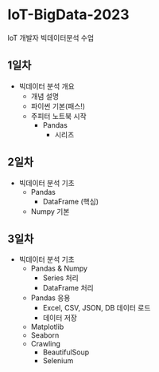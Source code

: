 # IoT-BigData-2023
IoT 개발자 빅데이터분석 수업

## 1일차
- 빅데이터 분석 개요
    - 개념 설명
    - 파이썬 기본(패스!)
    - 주피터 노트북 시작
        - Pandas
            - 시리즈

## 2일차
- 빅데이터 분석 기초
    - Pandas
        - DataFrame (핵심)
    - Numpy 기본

## 3일차
- 빅데이터 분석 기초
    - Pandas & Numpy
        - Series 처리
        - DataFrame 처리
    - Pandas 응용
        - Excel, CSV, JSON, DB 데이터 로드
        - 데이터 저장
    - Matplotlib
    - Seaborn
    - Crawling
        - BeautifulSoup
        - Selenium